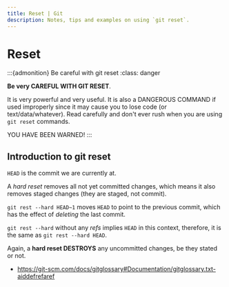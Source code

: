 ```yaml
---
title: Reset | Git
description: Notes, tips and examples on using `git reset`.
---
```


# Reset

:::{admonition} Be careful with git reset
:class: danger

**Be very CAREFUL WITH GIT RESET**. 

It is very powerful and very useful.
It is also a DANGEROUS COMMAND if used improperly since it may cause you to lose code (or text/data/whatever).
Read carefully and don't ever rush when you are using `git reset` commands.

YOU HAVE BEEN WARNED!
:::

## Introduction to git reset

`HEAD` is the commit we are currently at.

A *hard reset* removes all not yet committed changes, which means it also removes staged changes (they are staged, not commit).

`git rest --hard HEAD~1` moves `HEAD` to point to the previous commit,
which has the effect of *deleting* the last commit.

`git rest --hard` without any *refs* implies `HEAD` in this context,
therefore, it is the same as `git rest --hard HEAD`.

Again, a **hard reset DESTROYS** any uncommitted changes, be they stated
or not.

- <https://git-scm.com/docs/gitglossary#Documentation/gitglossary.txt-aiddefrefaref>
